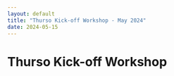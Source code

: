 ```yaml
---
layout: default
title: "Thurso Kick-off Workshop - May 2024"
date: 2024-05-15
---
```


# Thurso Kick-off Workshop
